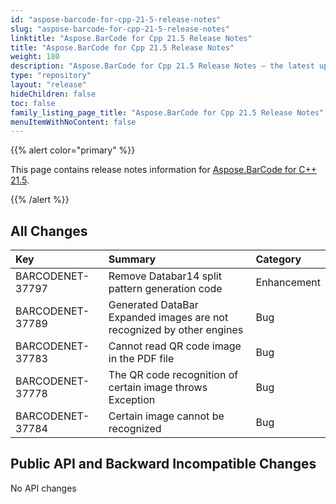 ```yaml
---
id: "aspose-barcode-for-cpp-21-5-release-notes"
slug: "aspose-barcode-for-cpp-21-5-release-notes"
linktitle: "Aspose.BarCode for Cpp 21.5 Release Notes"
title: "Aspose.BarCode for Cpp 21.5 Release Notes"
weight: 180
description: "Aspose.BarCode for Cpp 21.5 Release Notes – the latest updates and fixes."
type: "repository"
layout: "release"
hideChildren: false
toc: false
family_listing_page_title: "Aspose.BarCode for Cpp 21.5 Release Notes"
menuItemWithNoContent: false
---
```


{{% alert color="primary" %}}

This page contains release notes information for [Aspose.BarCode for C++ 21.5](https://releases.aspose.com/barcode/cpp/new-releases/aspose.barcode-for-c---21.5/).

{{% /alert %}}
## **All Changes**

|**Key**|**Summary**|**Category**|
| :- | :- | :- |
|BARCODENET-37797|Remove Databar14 split pattern generation code|Enhancement|
|BARCODENET-37789|Generated DataBar Expanded images are not recognized by other engines|Bug|
|BARCODENET-37783|Cannot read QR code image in the PDF file|Bug|
|BARCODENET-37778|The QR code recognition of certain image throws Exception|Bug|
|BARCODENET-37784|Certain image cannot be recognized|Bug|

## **Public API and Backward Incompatible Changes**
No API changes
